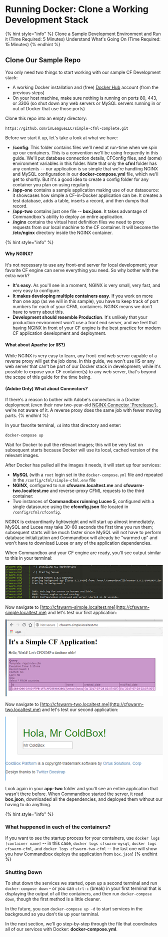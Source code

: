 # Running Docker: Clone a Working Development Stack

{% hint style="info" %}
Clone a Sample Development Environment and Run it \(Time Required: 5 Minutes\) Understand What's Going On \(Time Required: 15 Minutes\)
{% endhint %}

## Clone Our Sample Repo

You only need two things to start working with our sample CF Development stack:

* A working Docker installation and \(free\) [Docker Hub](https://hub.docker.com) account \(from the previous steps\)
* On your host machine, make sure nothing is running on ports 80, 443, or 3306 \(so shut down any web servers or MySQL servers running in or out of Docker that use those ports\)

Clone this repo into an empty directory:

`https://github.com/inLeagueLLC/simple-cfml-complete.git`

Before we start it up, let's take a look at what we have:

* **/config**: This folder contains files we'll need at run-time when we spin up our containers. This is a convention we'll be using frequently in this guide. We'll put database connection details, CFConfig files, and \(some\) environment variables in this folder. Note that only the **cfml** folder has any contents -- our application is so simple that we're handling NGINX and MySQL configuration in our **docker-compose.yml** file, which we'll get to shortly. But it's a good idea to create a config folder for any container you plan on using regularly
* **/app-one** contains a sample application making use of our datasource: it showcases how simple a CF-in-Docker application can be. It creates a test database, adds a table, inserts a record, and then dumps that record.
* **/app-two** contains just one file -- **box.json**. It takes advantage of Commandbox's ability to deploy an entire application. 
* **/nginx** contains the virtual host definition files we need to proxy requests from our local machine to the CF container. It will become the **/etc/nginx** directory inside the NGINX container.

{% hint style="info" %}
#### Why NGINX?

It's not necessary to use any front-end server for local development; your favorite CF engine can serve everything you need. So why bother with the extra work?

* **It's easy**. As you'll see in a moment, NGINX is very small, very fast, and very easy to configure.
* **It makes developing multiple containers easy**. If you work on more than one app \(as we will in this sample\), you have to keep track of port numbers for each of your CFML containers. NGINX means we don't have to worry about this.
* **Development should resemble Production**. It's unlikely that your production environment won't use a front end server, and we feel that having NGINX in front of your CF engine is the best practice for modern CF application development and deployment.

#### What about Apache \(or IIS?\)

While NGINX is very easy to learn, any front-end web server capable of a reverse proxy will get the job done. In this guide, we won't use IIS or any web server that can't be part of our Docker stack in development; while it's possible to expose your CF container\(s\) to any web server, that's beyond the scope of this guide for the time being.

#### \(Adobe Only\) What about Connectors?

If there's a reason to bother with Adobe's connectors in a Docker deployment \(even their now two-year-old [NGINX Connector 'Prerelease'](https://coldfusion.adobe.com/2016/10/prerelease-build-of-nginx-connector-for-coldfusion-2016-now-available/)\), we're not aware of it. A reverse proxy does the same job with fewer moving parts.
{% endhint %}

In your favorite terminal, `cd` into that directory and enter:

`docker-compose up`

Wait for Docker to pull the relevant images; this will be very fast on subsequent starts because Docker will use its local, cached version of the relevant images.

After Docker has pulled all the images it needs, it will start up four services:

* **MySQL** \(with a `root` login set in the `docker-compose.yml` file and repeated in the `/config/cfml/simple-cfml.env` file
* **NGINX**, configured to run **cfswarm.localtest.me** and **cfswarm-two.localtest.me** and reverse-proxy CFML requests to the third container:
* Two instances of **Commandbox ruinning Lucee 5**, configured with a single datasource using the **cfconfig.json** file located in `/config/cfml/cfconfig`. 

NGINX is extraordinarily lightweight and will start up almost immediately. MySQL and Lucee may take 30-60 seconds the first time you run them; subsequent starts will be much faster since MySQL will not have to perform database initialization and Commandbox will already be "warmed up" and won't have to download Lucee or any of the application dependencies.

When Commandbox and your CF engine are ready, you'll see output similar to this in your terminal:

![Figure 3.4: Commandbox Finishes Starting Up ](../.gitbook/assets/commandbox_ready%20%281%29.png)

Now navigate to [http://cfswarm-simple.localtest.me](http://cfswarm-simple.localtest.me) and let's test our first application:

![Figure 3.5: A simple CF page accesses our MySQL Database ](../.gitbook/assets/cfswarm-simple-one%20%281%29.png)

Now navigate to [http://cfswarm-two.localtest.me](http://cfswarm-two.localtest.me) and let's test our second application:

![Figure 3.6: Coldbox downloaded and deployed the application based off our box.json](../.gitbook/assets/cfswarm-simple-two.png)

Look again in your **app-two** folder and you'll see an entire application that wasn't there before. When Commandbox started the server, it read **box.json**, downloaded all the dependencies, and deployed them without our having to do anything.

{% hint style="info" %}
### What happened in each of the containers?

If you want to see the startup process for your containers, use `docker logs [container name]` -- in this case, `docker logs cfswarm-mysql`, `docker logs cfswarm-cfml`, and `docker logs cfswarm-two-cfml` -- the last one will show you how Commandbox deploys the application from `box.json`!
{% endhint %}

### Shutting Down
To shut down the services we started, open up a second terminal and run `docker-compose down` - or you can `ctrl-c` (break) in your first terminal that is displaying the output of all the containers, and then run `docker-compose down`, though the first method is a little cleaner.

In the future, you can `docker-compose up -d` to start services in the background so you don't tie up your terminal.

In the next section, we'll go step-by-step through the file that coordinates all of our services with Docker: **docker-compose.yml**.

